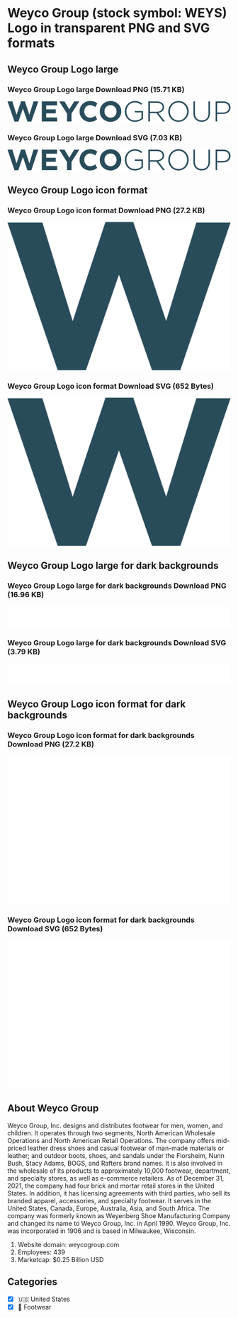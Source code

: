 # Weyco Group (stock symbol: WEYS) Logo in transparent PNG and SVG formats

## Weyco Group Logo large

### Weyco Group Logo large Download PNG (15.71 KB)

![Weyco Group Logo large Download PNG (15.71 KB)](/img/orig/WEYS_BIG-3eb57246.png)

### Weyco Group Logo large Download SVG (7.03 KB)

![Weyco Group Logo large Download SVG (7.03 KB)](/img/orig/WEYS_BIG-f22b80fb.svg)

## Weyco Group Logo icon format

### Weyco Group Logo icon format Download PNG (27.2 KB)

![Weyco Group Logo icon format Download PNG (27.2 KB)](/img/orig/WEYS-51ab6f03.png)

### Weyco Group Logo icon format Download SVG (652 Bytes)

![Weyco Group Logo icon format Download SVG (652 Bytes)](/img/orig/WEYS-143c5b18.svg)

## Weyco Group Logo large for dark backgrounds

### Weyco Group Logo large for dark backgrounds Download PNG (16.96 KB)

![Weyco Group Logo large for dark backgrounds Download PNG (16.96 KB)](/img/orig/WEYS_BIG.D-2c33a3ce.png)

### Weyco Group Logo large for dark backgrounds Download SVG (3.79 KB)

![Weyco Group Logo large for dark backgrounds Download SVG (3.79 KB)](/img/orig/WEYS_BIG.D-898285f9.svg)

## Weyco Group Logo icon format for dark backgrounds

### Weyco Group Logo icon format for dark backgrounds Download PNG (27.2 KB)

![Weyco Group Logo icon format for dark backgrounds Download PNG (27.2 KB)](/img/orig/WEYS.D-f072f1a2.png)

### Weyco Group Logo icon format for dark backgrounds Download SVG (652 Bytes)

![Weyco Group Logo icon format for dark backgrounds Download SVG (652 Bytes)](/img/orig/WEYS.D-24cc3bb3.svg)

## About Weyco Group

Weyco Group, Inc. designs and distributes footwear for men, women, and children. It operates through two segments, North American Wholesale Operations and North American Retail Operations. The company offers mid-priced leather dress shoes and casual footwear of man-made materials or leather; and outdoor boots, shoes, and sandals under the Florsheim, Nunn Bush, Stacy Adams, BOGS, and Rafters brand names. It is also involved in the wholesale of its products to approximately 10,000 footwear, department, and specialty stores, as well as e-commerce retailers. As of December 31, 2021, the company had four brick and mortar retail stores in the United States. In addition, it has licensing agreements with third parties, who sell its branded apparel, accessories, and specialty footwear. It serves in the United States, Canada, Europe, Australia, Asia, and South Africa. The company was formerly known as Weyenberg Shoe Manufacturing Company and changed its name to Weyco Group, Inc. in April 1990. Weyco Group, Inc. was incorporated in 1906 and is based in Milwaukee, Wisconsin.

1. Website domain: weycogroup.com
2. Employees: 439
3. Marketcap: $0.25 Billion USD


## Categories
- [x] 🇺🇸 United States
- [x] 👟 Footwear
